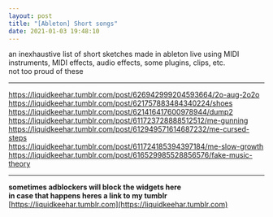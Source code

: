 ```yaml
---
layout: post
title: "[Ableton] Short songs"
date: 2021-01-03 19:48:10
---
```


an inexhaustive list of short sketches made in ableton live using MIDI instruments, MIDI effects, audio effects, some plugins, clips, etc.\
not too proud of these

---

<!-- video game music aug 20 -->
<div class="tumblr-post" data-href="https://embed.tumblr.com/embed/post/ZAMyAgfFEEYt3iVtNl0jpw/626942999204593664" data-did="542d9d1e0ecd45b6b635f0ef2466755d57efb28a"><a href="https://liquidkeehar.tumblr.com/post/626942999204593664/2o-aug-2o2o">https://liquidkeehar.tumblr.com/post/626942999204593664/2o-aug-2o2o</a></div>  <script async src="https://assets.tumblr.com/post.js"></script>

<!-- shoes -->
<div class="tumblr-post" data-href="https://embed.tumblr.com/embed/post/ZAMyAgfFEEYt3iVtNl0jpw/621757883484340224" data-did="da39a3ee5e6b4b0d3255bfef95601890afd80709"><a href="https://liquidkeehar.tumblr.com/post/621757883484340224/shoes">https://liquidkeehar.tumblr.com/post/621757883484340224/shoes</a></div>  <script async src="https://assets.tumblr.com/post.js"></script>

<!-- dump2 -->
<div class="tumblr-post" data-href="https://embed.tumblr.com/embed/post/ZAMyAgfFEEYt3iVtNl0jpw/621416417600978944" data-did="da39a3ee5e6b4b0d3255bfef95601890afd80709"><a href="https://liquidkeehar.tumblr.com/post/621416417600978944/dump2">https://liquidkeehar.tumblr.com/post/621416417600978944/dump2</a></div>  <script async src="https://assets.tumblr.com/post.js"></script>

<!-- gunning (angel sounds) -->
<div class="tumblr-post" data-href="https://embed.tumblr.com/embed/post/ZAMyAgfFEEYt3iVtNl0jpw/611723728888512512" data-did="da39a3ee5e6b4b0d3255bfef95601890afd80709"><a href="https://liquidkeehar.tumblr.com/post/611723728888512512/me-gunning">https://liquidkeehar.tumblr.com/post/611723728888512512/me-gunning</a></div>  <script async src="https://assets.tumblr.com/post.js"></script>

<!-- cursed steps -->
<div class="tumblr-post" data-href="https://embed.tumblr.com/embed/post/ZAMyAgfFEEYt3iVtNl0jpw/612949571614687232" data-did="da39a3ee5e6b4b0d3255bfef95601890afd80709"><a href="https://liquidkeehar.tumblr.com/post/612949571614687232/me-cursed-steps">https://liquidkeehar.tumblr.com/post/612949571614687232/me-cursed-steps</a></div>  <script async src="https://assets.tumblr.com/post.js"></script>

<!-- slow growth -->
<div class="tumblr-post" data-href="https://embed.tumblr.com/embed/post/ZAMyAgfFEEYt3iVtNl0jpw/611724185394397184" data-did="da39a3ee5e6b4b0d3255bfef95601890afd80709"><a href="https://liquidkeehar.tumblr.com/post/611724185394397184/me-slow-growth">https://liquidkeehar.tumblr.com/post/611724185394397184/me-slow-growth</a></div>  <script async src="https://assets.tumblr.com/post.js"></script>

<!-- fake music theory -->
<div class="tumblr-post" data-href="https://embed.tumblr.com/embed/post/ZAMyAgfFEEYt3iVtNl0jpw/616529985528856576" data-did="da39a3ee5e6b4b0d3255bfef95601890afd80709"><a href="https://liquidkeehar.tumblr.com/post/616529985528856576/fake-music-theory">https://liquidkeehar.tumblr.com/post/616529985528856576/fake-music-theory</a></div>  <script async src="https://assets.tumblr.com/post.js"></script>


---

**sometimes adblockers will block the widgets here**\
**in case that happens heres a link to my tumblr**\
[https://liquidkeehar.tumblr.com](https://liquidkeehar.tumblr.com)